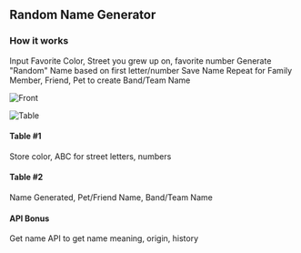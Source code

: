 ## Random Name Generator

### How it works

Input Favorite Color, Street you grew up on, favorite number
Generate "Random" Name based on first letter/number
Save Name
Repeat for Family Member, Friend, Pet to create Band/Team Name

![Front](https://ibb.co/dpGsmk "Front Pages")

![Table](https://ibb.co/no0Pz5 "Table 1")

#### Table #1
Store color, ABC for street letters, numbers

#### Table #2
Name Generated, Pet/Friend Name, Band/Team Name

#### API Bonus
Get name API to get name meaning, origin, history
